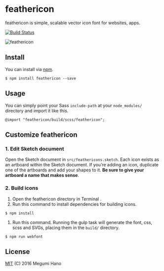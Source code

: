 feathericon
===

feathericon is simple, scalable vector icon font for websites, apps.

[![Build Status](https://travis-ci.org/featherplain/feathericon.svg?branch=master)](https://travis-ci.org/featherplain/feathericon)

![feathericon](https://raw.githubusercontent.com/featherplain/feathericon/master/docs/ogpimage.png "title")

## Install
You can install via [npm](https://npmjs.org).

```
$ npm install feathericon --save
```

## Usage
You can simply point your Sass `include-path` at your `node_modules/` directory and import it like this.

```
@import "feathericon/build/scss/feathericon";
```

## Customize feathericon
### 1. Edit Sketch document
Open the Sketch document in `src/feathericons.sketch`. Each icon exists as an artboard within the Sketch document. If you’re adding an icon, duplicate one of the artboards and add your shapes to it. **Be sure to give your artboard a name that makes sense**.

### 2. Build icons
1. Open the feathericon directory in Terminal .
1. Run this command to install dependencies for building icons.
  
  ```
  $ npm install
  ```
1. Run this command. Running the gulp task will generate the font, css, scss and SVGs, placing them in the `build/` directory.

  ```
  $ npm run webfont
  ```

## License
[MIT](https://github.com/featherplain/feathericon/blob/master/LICENSE) (C) 2016 Megumi Hano
